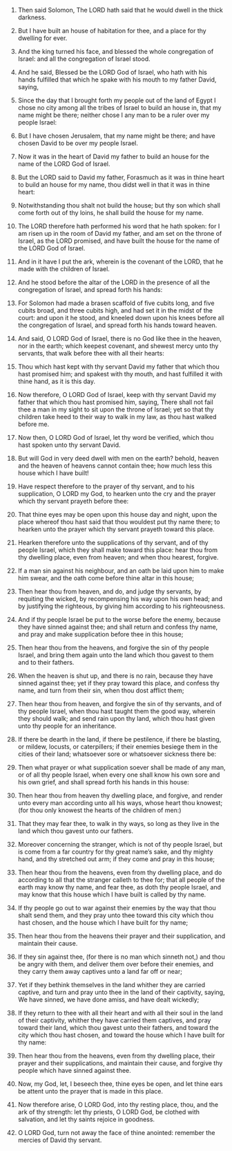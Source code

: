 1. Then said Solomon, The LORD hath said that he would dwell in the
thick darkness.

2. But I have built an house of habitation for thee, and a place for
thy dwelling for ever.

3. And the king turned his face, and blessed the whole congregation
of Israel: and all the congregation of Israel stood.

4. And he said, Blessed be the LORD God of Israel, who hath with his
hands fulfilled that which he spake with his mouth to my father David,
saying,

5. Since the day that I brought forth my people out of the
land of Egypt I chose no city among all the tribes of Israel to build
an house in, that my name might be there; neither chose I any man to
be a ruler over my people Israel:

6. But I have chosen Jerusalem,
that my name might be there; and have chosen David to be over my
people Israel.

7. Now it was in the heart of David my father to build an house for
the name of the LORD God of Israel.

8. But the LORD said to David my father, Forasmuch as it was in thine
heart to build an house for my name, thou didst well in that it was in
thine heart:

9. Notwithstanding thou shalt not build the house; but
thy son which shall come forth out of thy loins, he shall build the
house for my name.

10. The LORD therefore hath performed his word that he hath spoken:
for I am risen up in the room of David my father, and am set on the
throne of Israel, as the LORD promised, and have built the house for
the name of the LORD God of Israel.

11. And in it have I put the ark, wherein is the covenant of the
LORD, that he made with the children of Israel.

12. And he stood before the altar of the LORD in the presence of all
the congregation of Israel, and spread forth his hands:

13. For
Solomon had made a brasen scaffold of five cubits long, and five
cubits broad, and three cubits high, and had set it in the midst of
the court: and upon it he stood, and kneeled down upon his knees
before all the congregation of Israel, and spread forth his hands
toward heaven.

14. And said, O LORD God of Israel, there is no God like thee in the
heaven, nor in the earth; which keepest covenant, and shewest mercy
unto thy servants, that walk before thee with all their hearts:

15. Thou which hast kept with thy servant David my father that which thou
hast promised him; and spakest with thy mouth, and hast fulfilled it
with thine hand, as it is this day.

16. Now therefore, O LORD God of Israel, keep with thy servant David
my father that which thou hast promised him, saying, There shall not
fail thee a man in my sight to sit upon the throne of Israel; yet so
that thy children take heed to their way to walk in my law, as thou
hast walked before me.

17. Now then, O LORD God of Israel, let thy word be verified, which
thou hast spoken unto thy servant David.

18. But will God in very deed dwell with men on the earth? behold,
heaven and the heaven of heavens cannot contain thee; how much less
this house which I have built!

19. Have respect therefore to the
prayer of thy servant, and to his supplication, O LORD my God, to
hearken unto the cry and the prayer which thy servant prayeth before
thee:

20. That thine eyes may be open upon this house day and night,
upon the place whereof thou hast said that thou wouldest put thy name
there; to hearken unto the prayer which thy servant prayeth toward
this place.

21. Hearken therefore unto the supplications of thy servant, and of
thy people Israel, which they shall make toward this place: hear thou
from thy dwelling place, even from heaven; and when thou hearest,
forgive.

22. If a man sin against his neighbour, and an oath be laid upon him
to make him swear, and the oath come before thine altar in this house;

23. Then hear thou from heaven, and do, and judge thy servants, by
requiting the wicked, by recompensing his way upon his own head; and
by justifying the righteous, by giving him according to his
righteousness.

24. And if thy people Israel be put to the worse before the enemy,
because they have sinned against thee; and shall return and confess
thy name, and pray and make supplication before thee in this house;

25. Then hear thou from the heavens, and forgive the sin of thy
people Israel, and bring them again unto the land which thou gavest to
them and to their fathers.

26. When the heaven is shut up, and there is no rain, because they
have sinned against thee; yet if they pray toward this place, and
confess thy name, and turn from their sin, when thou dost afflict
them;

27. Then hear thou from heaven, and forgive the sin of thy
servants, and of thy people Israel, when thou hast taught them the
good way, wherein they should walk; and send rain upon thy land, which
thou hast given unto thy people for an inheritance.

28. If there be dearth in the land, if there be pestilence, if there
be blasting, or mildew, locusts, or caterpillers; if their enemies
besiege them in the cities of their land; whatsoever sore or
whatsoever sickness there be:

29. Then what prayer or what
supplication soever shall be made of any man, or of all thy people
Israel, when every one shall know his own sore and his own grief, and
shall spread forth his hands in this house:

30. Then hear thou from
heaven thy dwelling place, and forgive, and render unto every man
according unto all his ways, whose heart thou knowest; (for thou only
knowest the hearts of the children of men:)

31. That they may fear
thee, to walk in thy ways, so long as they live in the land which thou
gavest unto our fathers.

32. Moreover concerning the stranger, which is not of thy people
Israel, but is come from a far country for thy great name’s sake, and
thy mighty hand, and thy stretched out arm; if they come and pray in
this house;

33. Then hear thou from the heavens, even from thy
dwelling place, and do according to all that the stranger calleth to
thee for; that all people of the earth may know thy name, and fear
thee, as doth thy people Israel, and may know that this house which I
have built is called by thy name.

34. If thy people go out to war against their enemies by the way that
thou shalt send them, and they pray unto thee toward this city which
thou hast chosen, and the house which I have built for thy name;

35. Then hear thou from the heavens their prayer and their supplication,
and maintain their cause.

36. If they sin against thee, (for there is no man which sinneth
not,) and thou be angry with them, and deliver them over before their
enemies, and they carry them away captives unto a land far off or
near;

37. Yet if they bethink themselves in the land whither they are
carried captive, and turn and pray unto thee in the land of their
captivity, saying, We have sinned, we have done amiss, and have dealt
wickedly;

38. If they return to thee with all their heart and with
all their soul in the land of their captivity, whither they have
carried them captives, and pray toward their land, which thou gavest
unto their fathers, and toward the city which thou hast chosen, and
toward the house which I have built for thy name:

39. Then hear thou
from the heavens, even from thy dwelling place, their prayer and their
supplications, and maintain their cause, and forgive thy people which
have sinned against thee.

40. Now, my God, let, I beseech thee, thine eyes be open, and let
thine ears be attent unto the prayer that is made in this place.

41. Now therefore arise, O LORD God, into thy resting place, thou,
and the ark of thy strength: let thy priests, O LORD God, be clothed
with salvation, and let thy saints rejoice in goodness.

42. O LORD God, turn not away the face of thine anointed: remember
the mercies of David thy servant.